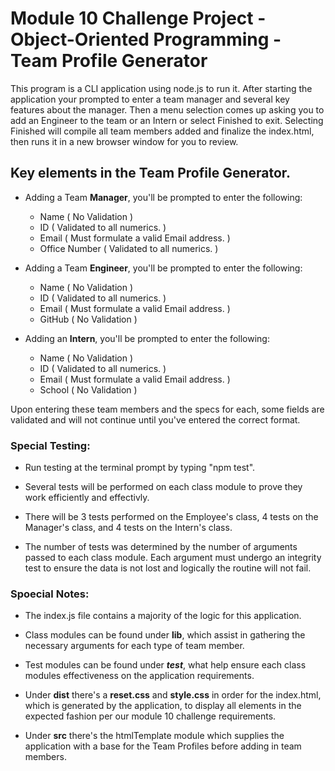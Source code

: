 # Module 10 Challenge Project - Object-Oriented Programming - Team Profile Generator
This program is a CLI application using node.js to run it. After starting the application your prompted to enter a team manager and several key features about the manager. Then a menu selection comes up asking you to add an Engineer to the team or an Intern or select Finished to exit. Selecting Finished will compile all team members added and finalize the index.html, then runs it in a new browser window for you to review.


## Key elements in the Team Profile Generator.
* Adding a Team <b>Manager</b>, you'll be prompted to enter the following:
    - Name          ( No Validation )
    - ID            ( Validated to all numerics. )
    - Email         ( Must formulate a valid Email address. )
    - Office Number ( Validated to all numerics. )

* Adding a Team <b>Engineer</b>, you'll be prompted to enter the following:
    - Name          ( No Validation )
    - ID            ( Validated to all numerics. )
    - Email         ( Must formulate a valid Email address. )
    - GitHub        ( No Validation )

* Adding an <b>Intern</b>, you'll be prompted to enter the following:
    - Name          ( No Validation )
    - ID            ( Validated to all numerics. )
    - Email         ( Must formulate a valid Email address. )
    - School        ( No Validation )

Upon entering these team members and the specs for each, some fields are validated and will not continue until you've entered the correct format. 


### Special Testing:
* Run testing at the terminal prompt by typing "npm test".

* Several tests will be performed on each class module to prove they work efficiently and effectivly.

* There will be 3 tests performed on the Employee's class, 4 tests on the
Manager's class, and 4 tests on the Intern's class. 

* The number of tests was determined by the number of arguments passed to each class module. Each argument must undergo an integrity test to ensure the data is not lost and logically the routine will not fail.


### Spoecial Notes:
* The index.js file contains a majority of the logic for this application.

* Class modules can be found under <b>lib</b>, which assist in gathering the necessary arguments for each type of team member.

* Test modules can be found under <b>_test_</b>, what help ensure each class modules effectiveness on the application requirements.

* Under <b>dist</b> there's a <b>reset.css</b> and <b>style.css</b> in order for the index.html, which is generated by the application, to  display all elements in the expected fashion per our module 10 challenge requirements.

* Under <b>src</b> there's the htmlTemplate module which supplies the application with a base for the Team Profiles before adding in team members.
